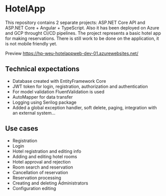 # HotelApp
This repository contains 2 separate projects: ASP.NET Core API and ASP.NET Core + Angular + TypeScript. Also it has been deployed on Azure and GCP throught CI/CD pipelines. The project represents a basic hotel app for making reservations. There is still work to be done on the application, it is not mobile friendly yet.

Preview https://hp-weu-hotelappweb-dev-01.azurewebsites.net/ 

## Technical expectations
* Database created with EntityFramework Core
* JWT token for login, registration, authorization and authentication
* For model validation FluentValidation is used
* AutoMapper for data transfer
* Logging using Serilog package
* Added a global exception handler, soft delete, paging, integration with an external system...

## Use cases
* Registration
* Login
* Hotel registration and editing info
* Adding and editing hotel rooms
* Hotel approval and rejection
* Room search and reservation
* Cancellation of reservation
* Reservation processing
* Creating and deleting Administrators
* Configuration editing
